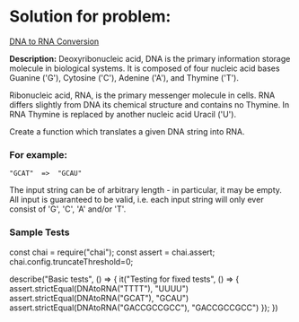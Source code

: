 # Solution for problem:

[DNA to RNA Conversion](https://www.codewars.com/kata/5556282156230d0e5e000089)

**Description:**
Deoxyribonucleic acid, DNA is the primary information storage molecule in biological systems. It is composed of four nucleic acid bases Guanine ('G'), Cytosine ('C'), Adenine ('A'), and Thymine ('T').

Ribonucleic acid, RNA, is the primary messenger molecule in cells. RNA differs slightly from DNA its chemical structure and contains no Thymine. In RNA Thymine is replaced by another nucleic acid Uracil ('U').

Create a function which translates a given DNA string into RNA.

### For example:

```plaintext
"GCAT"  =>  "GCAU"
```

The input string can be of arbitrary length - in particular, it may be empty. All input is guaranteed to be valid, i.e. each input string will only ever consist of 'G', 'C', 'A' and/or 'T'.

### Sample Tests

const chai = require("chai");
const assert = chai.assert;
chai.config.truncateThreshold=0;

describe("Basic tests", () => {
it("Testing for fixed tests", () => {
assert.strictEqual(DNAtoRNA("TTTT"), "UUUU")
assert.strictEqual(DNAtoRNA("GCAT"), "GCAU")
assert.strictEqual(DNAtoRNA("GACCGCCGCC"), "GACCGCCGCC")
});
})
